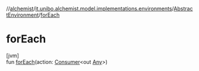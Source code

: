 //[alchemist](../../../index.md)/[it.unibo.alchemist.model.implementations.environments](../index.md)/[AbstractEnvironment](index.md)/[forEach](for-each.md)

# forEach

[jvm]\
fun [forEach](for-each.md)(action: [Consumer](https://docs.oracle.com/javase/8/docs/api/java/util/function/Consumer.html)<out [Any](https://kotlinlang.org/api/latest/jvm/stdlib/kotlin/-any/index.html)>)
